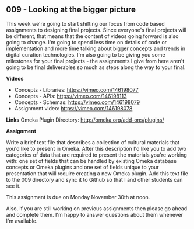 ## 009 - Looking at the bigger picture

This week we're going to start shifting our focus from code based assignments to designing final projects. Since everyone's final projects will be different, that means that the content of videos going forward is also going to change. I'm going to spend less time on details of code or implementation and more time talking about bigger concepts and trends in digital curation technologies. I'm also going to be giving you some milestones for your final projects - the assignments I give from here aren't going to be final deliverables so much as steps along the way to your final.

**Videos**

- Concepts - Libraries: <https://vimeo.com/146198077>
- Concepts - APIs: <https://vimeo.com/146198113>
- Concepts - Schemas: <https://vimeo.com/146198079>
- Assignment video: <https://vimeo.com/146198078>

**Links**
Omeka Plugin Directory: <http://omeka.org/add-ons/plugins/>

**Assignment**

Write a brief text file that describes a collection of cultural materials that you'd like to present in Omeka. After this description I'd like you to add two categories of data that are required to present the materials you're working with: one set of fields that can be handled by existing Omeka database concepts or Omeka plugins and one set of fields unique to your presentation that will require creating a new Omeka plugin. Add this text file to the 009 directory and sync it to Github so that I and other students can see it.

This assignment is due on Monday November 30th at noon.

Also, if you are still working on previous assignments then please go ahead and complete them. I'm happy to answer questions about them whenever I'm available.
